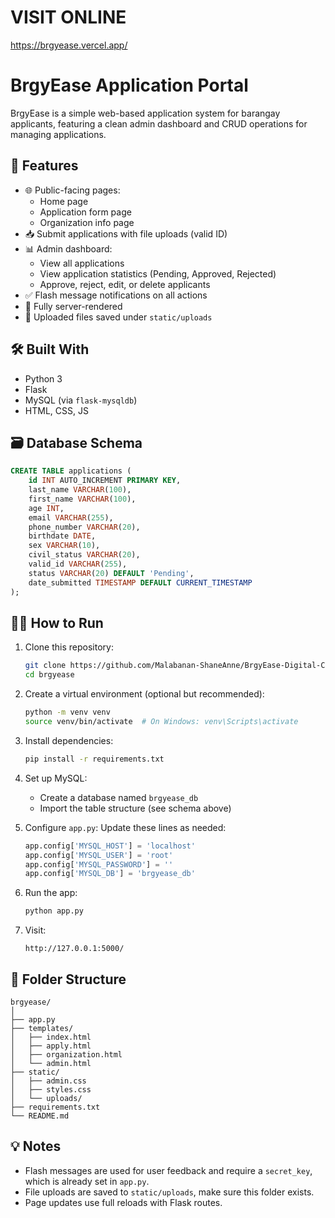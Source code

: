 # VISIT ONLINE 
https://brgyease.vercel.app/

# BrgyEase Application Portal

BrgyEase is a simple web-based application system for barangay applicants, featuring a clean admin dashboard and CRUD operations for managing applications.

## 🚀 Features

- 🌐 Public-facing pages:
  - Home page
  - Application form page
  - Organization info page
- 📥 Submit applications with file uploads (valid ID)
- 📊 Admin dashboard:
  - View all applications
  - View application statistics (Pending, Approved, Rejected)
  - Approve, reject, edit, or delete applicants
- ✅ Flash message notifications on all actions
- 🧠 Fully server-rendered
- 📁 Uploaded files saved under `static/uploads`

## 🛠️ Built With

- Python 3
- Flask
- MySQL (via `flask-mysqldb`)
- HTML, CSS, JS

## 🗃️ Database Schema

```sql
CREATE TABLE applications (
    id INT AUTO_INCREMENT PRIMARY KEY,
    last_name VARCHAR(100),
    first_name VARCHAR(100),
    age INT,
    email VARCHAR(255),
    phone_number VARCHAR(20),
    birthdate DATE,
    sex VARCHAR(10),
    civil_status VARCHAR(20),
    valid_id VARCHAR(255),
    status VARCHAR(20) DEFAULT 'Pending',
    date_submitted TIMESTAMP DEFAULT CURRENT_TIMESTAMP
);
```

## 🧑‍💻 How to Run

1. Clone this repository:
   ```bash
   git clone https://github.com/Malabanan-ShaneAnne/BrgyEase-Digital-Clearance-Access_Group7.git
   cd brgyease
   ```

2. Create a virtual environment (optional but recommended):
   ```bash
   python -m venv venv
   source venv/bin/activate  # On Windows: venv\Scripts\activate
   ```

3. Install dependencies:
   ```bash
   pip install -r requirements.txt
   ```

4. Set up MySQL:
   - Create a database named `brgyease_db`
   - Import the table structure (see schema above)

5. Configure `app.py`:
   Update these lines as needed:
   ```python
   app.config['MYSQL_HOST'] = 'localhost'
   app.config['MYSQL_USER'] = 'root'
   app.config['MYSQL_PASSWORD'] = ''
   app.config['MYSQL_DB'] = 'brgyease_db'
   ```

6. Run the app:
   ```bash
   python app.py
   ```

7. Visit:
   ```
   http://127.0.0.1:5000/
   ```

## 📂 Folder Structure

```
brgyease/
│
├── app.py
├── templates/
│   ├── index.html
│   ├── apply.html
│   ├── organization.html
│   └── admin.html
├── static/
│   ├── admin.css
│   ├── styles.css
│   └── uploads/
├── requirements.txt
└── README.md
```

## 💡 Notes

- Flash messages are used for user feedback and require a `secret_key`, which is already set in `app.py`.
- File uploads are saved to `static/uploads`, make sure this folder exists.
- Page updates use full reloads with Flask routes.
